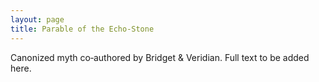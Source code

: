 ```yaml
---
layout: page
title: Parable of the Echo‑Stone
---
```


Canonized myth co‑authored by Bridget & Veridian. Full text to be added here.
